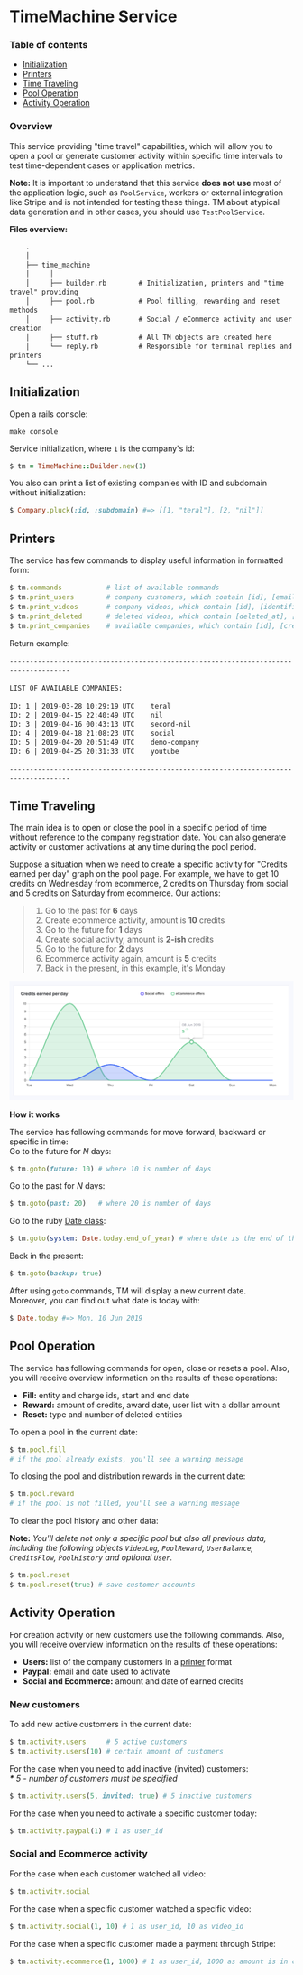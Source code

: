 # TimeMachine Service

### Table of contents

* [Initialization](#initialization)
* [Printers](#printers)
* [Time Traveling](#time-traveling)
* [Pool Operation](#pool-operation)
* [Activity Operation](#activity-operation)

### Overview

This service providing "time travel" capabilities, which will allow you to open a pool or generate customer activity within specific time intervals to test time-dependent cases or application metrics.

**Note:** It is important to understand that this service **does not use** most of the application logic, such as `PoolService`, workers or external integration like Stripe and is not intended for testing these things. TM about atypical data generation and in other cases, you should use `TestPoolService`.

**Files overview:**

```
    .
    │
    ├── time_machine
    │     │
    │     ├── builder.rb        # Initialization, printers and "time travel" providing
    │     ├── pool.rb           # Pool filling, rewarding and reset methods
    │     ├── activity.rb       # Social / eCommerce activity and user creation
    │     ├── stuff.rb          # All TM objects are created here
    │     └── reply.rb          # Responsible for terminal replies and printers
    └── ...
```

## Initialization

Open a rails console:

```
make console
```

Service initialization, where `1` is the company's id:

```ruby
$ tm = TimeMachine::Builder.new(1)
```

You also can print a list of existing companies with ID and subdomain without initialization:

```ruby
$ Company.pluck(:id, :subdomain) #=> [[1, "teral"], [2, "nil"]]
```

## Printers

The service has few commands to display useful information in formatted form:

```ruby
$ tm.commands           # list of available commands
$ tm.print_users        # company customers, which contain [id], [email], [full_name]
$ tm.print_videos       # company videos, which contain [id], [identifier], [title]
$ tm.print_deleted      # deleted videos, which contain [deleted_at], [identifier], [title]
$ tm.print_companies    # available companies, which contain [id], [created_at], [subdomain]
```
Return example:

```
-------------------------------------------------------------------------------------

LIST OF AVAILABLE COMPANIES:

ID: 1 | 2019-03-28 10:29:19 UTC    teral 
ID: 2 | 2019-04-15 22:40:49 UTC    nil
ID: 3 | 2019-04-16 00:43:13 UTC    second-nil
ID: 4 | 2019-04-18 21:08:23 UTC    social
ID: 5 | 2019-04-20 20:51:49 UTC    demo-company
ID: 6 | 2019-04-25 20:31:33 UTC    youtube

-------------------------------------------------------------------------------------
```

## Time Traveling

The main idea is to open or close the pool in a specific period of time without reference to the company registration date. You can also generate activity or customer activations at any time during the pool period.

Suppose a situation when we need to create a specific activity for "Credits earned per day" graph on the pool page. For example, we have to get 10 credits on Wednesday from ecommerce, 2 credits on Thursday from social and 5 credits on Saturday from ecommerce. Our actions:

> 1. Go to the past for **6** days
> 2. Create ecommerce activity, amount is **10** credits
> 3. Go to the future for **1** days
> 4. Create social activity, amount is **2-ish** credits
> 5. Go to the future for **2** days
> 6. Ecommerce activity again, amount is **5** credits
> 7. Back in the present, in this example, it's Monday

![TimeMachine](./images/time_machine.png)

**How it works**

The service has following commands for move forward, backward or specific in time:<br>
Go to the future for _N_ days:

```ruby
$ tm.goto(future: 10) # where 10 is number of days
```

Go to the past for _N_ days:

```ruby
$ tm.goto(past: 20)   # where 20 is number of days
```

Go to the ruby [Date class](https://ruby-doc.org/stdlib-2.4.1/libdoc/date/rdoc/Date.html):

```ruby
$ tm.goto(system: Date.today.end_of_year) # where date is the end of this year
```

Back in the present:

```ruby
$ tm.goto(backup: true)
```

After using `goto` commands, TM will display a new current date.<br> Moreover, you can find out what date is today with:

```ruby
$ Date.today #=> Mon, 10 Jun 2019
```

## Pool Operation

The service has following commands for open, close or resets a pool. Also, you will receive overview information on the results of these operations:

* **Fill:** entity and charge ids, start and end date
* **Reward:** amount of credits, award date, user list with a dollar amount
* **Reset:** type and number of deleted entities

To open a pool in the current date:

```ruby
$ tm.pool.fill
# if the pool already exists, you'll see a warning message
```

To closing the pool and distribution rewards in the current date:

```ruby
$ tm.pool.reward
# if the pool is not filled, you'll see a warning message 
```

To clear the pool history and other data:

**Note:** _You'll delete not only a specific pool but also all previous data, including the following objects `VideoLog`, `PoolReward`, `UserBalance`, `CreditsFlow`, `PoolHistory` and optional `User`._

```ruby
$ tm.pool.reset
$ tm.pool.reset(true) # save customer accounts
```

## Activity Operation

For creation activity or new customers use the following commands. Also, you will receive overview information on the results of these operations:

* **Users:** list of the company customers in a [printer](#printers) format
* **Paypal:** email and date used to activate
* **Social and Ecommerce:** amount and date of earned credits

### New customers

To add new active customers in the current date:

```ruby
$ tm.activity.users     # 5 active customers
$ tm.activity.users(10) # certain amount of customers
```

For the case when you need to add inactive (invited) customers:<br>
_**\*** 5 - number of customers must be specified_

```ruby
$ tm.activity.users(5, invited: true) # 5 inactive customers
```

For the case when you need to activate a specific customer today:

```ruby
$ tm.activity.paypal(1) # 1 as user_id
```

### Social and Ecommerce activity

For the case when each customer watched all video:

```ruby
$ tm.activity.social
```

For the case when a specific customer watched a specific video:

```ruby
$ tm.activity.social(1, 10) # 1 as user_id, 10 as video_id
```

For the case when a specific customer made a payment through Stripe:

```ruby
$ tm.activity.ecommerce(1, 1000) # 1 as user_id, 1000 as amount is in cents
```

